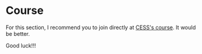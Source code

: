 # Course

For this section, I recommend you to join directly at [CESS's course](https://course.cess.cloud/). It would be better.

Good luck!!!
